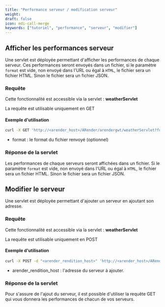 ```yaml
---
title: "Performance serveur / modification serveur"
weight: 
draft: false
icon: mdi-call-merge
keywords: ["tutoriel", "performance", "serveur", "modifier"]
---
```


## Afficher les performances serveur

Une servlet est déployée permettant d'afficher les performances de chaque serveur.
Ces performances seront envoyés dans un fichier, si le paramètre `format` est vide, non envoyé dans l'URL ou égal à `HTML`, le fichier sera un fichier HTML. 
Sinon le fichier sera un fichier JSON. 

### Requête 

Cette fonctionnalité est accessible via la servlet : **weatherServlet**

La requête est utilisable uniquement en GET


#### Exemple d'utilisation

``` bash
curl -X GET 'http://<arender_host>/ARender/arendergwt/weatherServlet?format=type'
```

* format : le format du fichier renvoyé (optionnel)

### Réponse de la servlet

Les performances de chaque serveurs seront affichées dans un fichier.
Si le paramètre `format` est vide, non envoyé dans l'URL ou égal à `HTML`, le fichier sera un fichier HTML. 
Sinon le fichier sera un fichier JSON. 

## Modifier le serveur

Une servlet est déployée permettant d'ajouter un serveur en ajoutant son adresse.

### Requête 

Cette fonctionnalité est accessible via la servlet : **weatherServlet**

La requête est utilisable uniquement en POST

#### Exemple d'utilisation

``` bash
curl -X POST -d "<arender_rendition_host>" 'http://<arender_host>/ARender/arendergwt/weatherServlet'
```
* arender_rendition_host : l'adresse du serveur à ajouter.

### Réponse de la servlet

Pour s'assure de l'ajout du serveur, il est possible d'utiliser la requête GET qui vous donnera les performances de chacun de vos serveurs.
